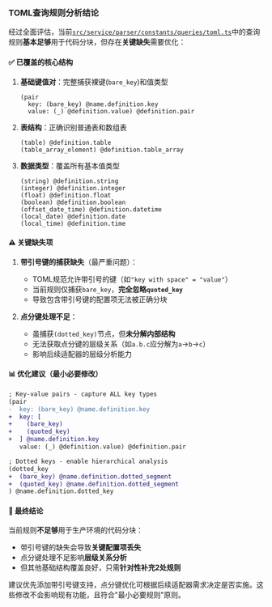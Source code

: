 ### TOML查询规则分析结论

经过全面评估，当前[`src/service/parser/constants/queries/toml.ts`](src/service/parser/constants/queries/toml.ts:2)中的查询规则**基本足够**用于代码分块，但存在**关键缺失**需要优化：

#### ✅ 已覆盖的核心结构
1. **基础键值对**：完整捕获裸键(`bare_key`)和值类型
   ```tree-sitter
   (pair
     key: (bare_key) @name.definition.key
     value: (_) @definition.value) @definition.pair
   ```
2. **表结构**：正确识别普通表和数组表
   ```tree-sitter
   (table) @definition.table
   (table_array_element) @definition.table_array
   ```
3. **数据类型**：覆盖所有基本值类型
   ```tree-sitter
   (string) @definition.string
   (integer) @definition.integer
   (float) @definition.float
   (boolean) @definition.boolean
   (offset_date_time) @definition.datetime
   (local_date) @definition.date
   (local_time) @definition.time
   ```

#### ⚠️ 关键缺失项
1. **带引号键的捕获缺失**（最严重问题）：
   - TOML规范允许带引号的键（如`"key with space" = "value"`）
   - 当前规则仅捕获`bare_key`，**完全忽略`quoted_key`**
   - 导致包含带引号键的配置项无法被正确分块

2. **点分键处理不足**：
   - 虽捕获`(dotted_key)`节点，但**未分解内部结构**
   - 无法获取点分键的层级关系（如`a.b.c`应分解为`a`→`b`→`c`）
   - 影响后续适配器的层级分析能力

#### 📊 优化建议（最小必要修改）
```diff
; Key-value pairs - capture ALL key types
(pair
-  key: (bare_key) @name.definition.key
+  key: [
+    (bare_key)
+    (quoted_key)
+  ] @name.definition.key
   value: (_) @definition.value) @definition.pair

; Dotted keys - enable hierarchical analysis
(dotted_key
+  (bare_key) @name.definition.dotted_segment
+  (quoted_key) @name.definition.dotted_segment
) @name.definition.dotted_key
```

#### 📌 最终结论
当前规则**不足够**用于生产环境的代码分块：
- 带引号键的缺失会导致**关键配置项丢失**
- 点分键处理不足影响**层级关系分析**
- 但其他基础结构覆盖良好，只需**针对性补充2处规则**

建议优先添加带引号键支持，点分键优化可根据后续适配器需求决定是否实施。这些修改不会影响现有功能，且符合"最小必要规则"原则。